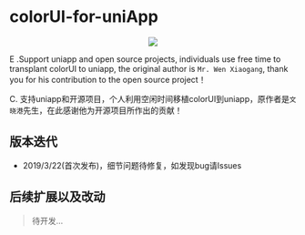 # colorUI-for-uniApp

<p style="text-align:center;width:100%;">
<img src="https://www.playsort.cn/file/colorui.png" />
</p>

E .Support uniapp and open source projects, individuals use free time to transplant colorUI to uniapp, the original author is `Mr. Wen Xiaogang`, thank you for his contribution to the open source project！  

C. 支持uniapp和开源项目，个人利用空闲时间移植colorUI到uniapp，原作者是`文晓港`先生，在此感谢他为开源项目所作出的贡献！ 

## 版本迭代
- 2019/3/22(首次发布)，细节问题待修复，如发现bug请Issues

## 后续扩展以及改动
> 待开发...
